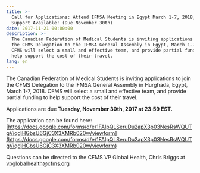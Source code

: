 ```yaml
---
title: >-
  Call for Applications: Attend IFMSA Meeting in Egypt March 1-7, 2018, Funding
  Support Available! (Due November 30th)
date: 2017-11-21 00:00:00
description: >-
  The Canadian Federation of Medical Students is inviting applications to join
  the CFMS Delegation to the IFMSA General Assembly in Egypt, March 1-7, 2018.
  CFMS will select a small and effective team, and provide partial funding to
  help support the cost of their travel.
lang: en
---
```



The Canadian Federation of Medical Students is inviting applications to join the CFMS Delegation to the IFMSA General Assembly in Hurghada, Egypt, March 1-7, 2018. CFMS will select a small and effective team, and provide partial funding to help support the cost of their travel.

Applications are due **Tuesday, November 30th, 2017 at 23:59 EST.**

The application can be found here: [https://docs.google.com/forms/d/e/1FAIpQLSeruDu2apX3p03NesRsWQUTgViqdjHGbsU6GjC3X3XMRb020w/viewform](https://docs.google.com/forms/d/e/1FAIpQLSeruDu2apX3p03NesRsWQUTgViqdjHGbsU6GjC3X3XMRb020w/viewform)

Questions can be directed to the CFMS VP Global Health, Chris Briggs at [vpglobalhealth@cfms.org](javascript:void(location.href='mailto:'+String.fromCharCode(118,112,103,108,111,98,97,108,104,101,97,108,116,104,64,99,102,109,115,46,111,114,103)))